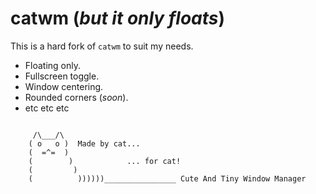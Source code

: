 # catwm (*but it only floats*)

This is a hard fork of `catwm` to suit my needs.

- Floating only.
- Fullscreen toggle.
- Window centering.
- Rounded corners (*soon*).
- etc etc etc

```

     /\___/\
    ( o   o )  Made by cat...
    (  =^=  )
    (        )            ... for cat!
    (         )
    (          ))))))________________ Cute And Tiny Window Manager
```
